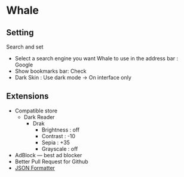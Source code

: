 # Whale

## Setting

Search and set

- Select a search engine you want Whale to use in the address bar : Google
- Show bookmarks bar: Check
- Dark Skin : Use dark mode -> On interface only

## Extensions

- Compatible store
  - Dark Reader
    - Drak
      - Brightness : off
      - Contrast : -10
      - Sepia : +35
      - Grayscale : off
- AdBlock — best ad blocker
- Better Pull Request for Github
- [JSON Formatter](https://chrome.google.com/webstore/detail/json-formatter/bcjindcccaagfpapjjmafapmmgkkhgoa/related?hl=en)

